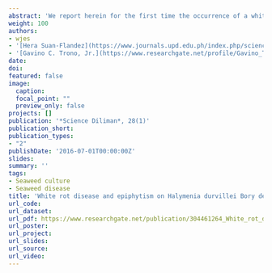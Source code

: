 ```yaml
---
abstract: 'We report herein for the first time the occurrence of a white rot disease and heavy infestation of epiphytes on the cultured red seaweed *Halymenia durvillei* in Bolinao, Pangasinan. White rot disease causes tissues to decay, weakens the affected branches, resulting in the breakage of thalli and loss of biomass. The cause of the white rot disease on *H. durvillei* remains unknown but may be associated with pathogenic microorganisms similar to other reported cases of diseases among cultured seaweeds. The infestation of the epiphytic alga we identified as *Neosiphonia apiculata* has detrimental effects on the tank-cultured *Halymenia durvillei*, where much of the thalli exhibited stunted growth. We hypothesized that the unfavorable environmental conditions preceding the infestation may have triggered the uncontrolled proliferation of the epiphytes on the cultured *H. durvillei*.'
weight: 100
authors:
- wjes
- '[Hera Suan-Flandez](https://www.journals.upd.edu.ph/index.php/sciencediliman/search/authors/view?firstName=Hera&middleName=J.&lastName=Suan-Flandez&affiliation=University%20of%20the%20Philippines%20Diliman&country=)'
- '[Gavino C. Trono, Jr.](https://www.researchgate.net/profile/Gavino_Trono_Jr)'
date: 
doi: 
featured: false
image:
  caption: 
  focal_point: ""
  preview_only: false
projects: []
publication: '*Science Diliman*, 28(1)'
publication_short: 
publication_types:
- "2"
publishDate: '2016-07-01T00:00:00Z'
slides: 
summary: ''
tags:
- Seaweed culture
- Seaweed disease
title: 'White rot disease and epiphytism on Halymenia durvillei Bory de Saint-Vincent (Halymeniaceae, Rhodophyta) in culture'
url_code:
url_dataset: 
url_pdf: https://www.researchgate.net/publication/304461264_White_rot_disease_and_epiphytism_on_Halymenia_durvillei_Bory_de_Saint-Vincent_Halymeniaceae_Rhodophyta_in_culture
url_poster:
url_project: 
url_slides: 
url_source: 
url_video: 
---
```




